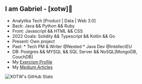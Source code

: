 ## I am Gabriel - [xotw]👋

* Analytika Tech [Product | Data | Web 3.0]
* Back: Java && Python && Ruby
* Front: Javascript && HTML && CSS
* 2022 Goals: Solidity && Typescript && Kotlin && Go
* Present: Own project
* Past: 
       * Tech PM & Writer @Nested
       * Java Dev @IntellectEU
* DB: Postgres && MYSQL && SQL Server && NoSQL[MongoDB, CouchDB]
* My [Exercism Profile](https://exercism.org/dashboard)  
* My [Medium Articles](https://medium.com/analytika-tech) 

<p align="center">
 <img align="left" alt="XOTW's GitHub Stats" src="https://github-readme-stats.vercel.app/api?username=xotw&theme=blue-green&show_icons=true&hide_border=true" />
</p>

<!-- <p align="center">
## Links
   <p align="center">
     <a href="ghfrancon@protonmail.com"><img src="https://img.icons8.com/fluency/48/000000/protonmail.png" alt="email"/></a>
   </p>
   <p align="center">
     <a href="https://www.linkedin.com/in/gabriel-hardy-françon-21491286"><img src="https://img.icons8.com/color/96/000000/linkedin.png" alt="linkedin"/></a>
   </p>
   <p align="center">
     <a href="https://ghf.medium.com"><img src="https://img.icons8.com/color/96/000000/medium-logo.png" alt="medium"/></a>
   </p>
   <p  align="center">
     <img src="https://visitor-badge.glitch.me/badge?page_id=xotw.xotw" alt="visitor badge"/>
   </p>
</p> -->
